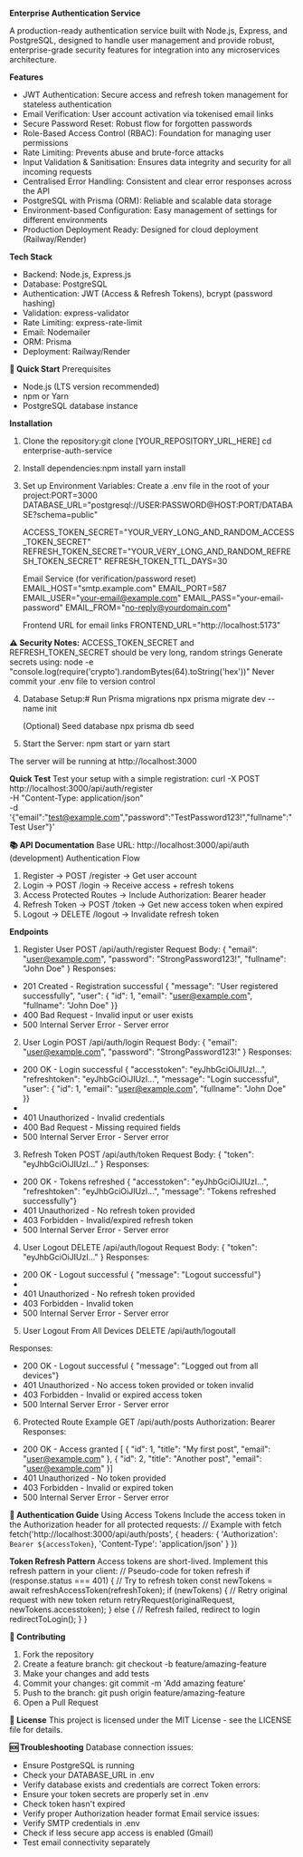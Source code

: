 **Enterprise Authentication Service**

A production-ready authentication service built with Node.js, Express, and PostgreSQL, designed to handle user management and provide robust, enterprise-grade security features for integration into any microservices architecture.


**Features**
* JWT Authentication: Secure access and refresh token management for stateless authentication
* Email Verification: User account activation via tokenised email links
* Secure Password Reset: Robust flow for forgotten passwords
* Role-Based Access Control (RBAC): Foundation for managing user permissions
* Rate Limiting: Prevents abuse and brute-force attacks
* Input Validation & Sanitisation: Ensures data integrity and security for all incoming requests
* Centralised Error Handling: Consistent and clear error responses across the API
* PostgreSQL with Prisma (ORM): Reliable and scalable data storage
* Environment-based Configuration: Easy management of settings for different environments
* Production Deployment Ready: Designed for cloud deployment (Railway/Render)



**Tech Stack**
* Backend: Node.js, Express.js
* Database: PostgreSQL
* Authentication: JWT (Access & Refresh Tokens), bcrypt (password hashing)
* Validation: express-validator
* Rate Limiting: express-rate-limit
* Email: Nodemailer
* ORM: Prisma
* Deployment: Railway/Render



**🚀 Quick Start**
Prerequisites
* Node.js (LTS version recommended)
* npm or Yarn
* PostgreSQL database instance


**Installation**
1. Clone the repository:git clone [YOUR_REPOSITORY_URL_HERE]
    cd enterprise-auth-service

2. Install dependencies:npm install
    yarn install

3. Set up Environment Variables: Create a .env file in the root of your project:PORT=3000
    DATABASE_URL="postgresql://USER:PASSWORD@HOST:PORT/DATABASE?schema=public"

    ACCESS_TOKEN_SECRET="YOUR_VERY_LONG_AND_RANDOM_ACCESS_TOKEN_SECRET"
    REFRESH_TOKEN_SECRET="YOUR_VERY_LONG_AND_RANDOM_REFRESH_TOKEN_SECRET"
    REFRESH_TOKEN_TTL_DAYS=30

    Email Service (for verification/password reset)
    EMAIL_HOST="smtp.example.com"
    EMAIL_PORT=587
    EMAIL_USER="your-email@example.com"
    EMAIL_PASS="your-email-password"
    EMAIL_FROM="no-reply@yourdomain.com"

    Frontend URL for email links
    FRONTEND_URL="http://localhost:5173"


**⚠️ Security Notes:**
ACCESS_TOKEN_SECRET and REFRESH_TOKEN_SECRET should be very long, random strings
Generate secrets using: node -e "console.log(require('crypto').randomBytes(64).toString('hex'))"
Never commit your .env file to version control

4. Database Setup:# Run Prisma migrations
    npx prisma migrate dev --name init

    (Optional) Seed database
    npx prisma db seed

5. Start the Server:
    npm start or yarn start


The server will be running at http://localhost:3000 


**Quick Test**
Test your setup with a simple registration:
curl -X POST http://localhost:3000/api/auth/register \
-H "Content-Type: application/json" \
-d '{"email":"test@example.com","password":"TestPassword123!","fullname":"Test User"}'



**📚 API Documentation**
Base URL: http://localhost:3000/api/auth (development)
Authentication Flow
1. Register → POST /register → Get user account
2. Login → POST /login → Receive access + refresh tokens
3. Access Protected Routes → Include Authorization: Bearer <accesstoken> header
4. Refresh Token → POST /token → Get new access token when expired
5. Logout → DELETE /logout → Invalidate refresh token



**Endpoints**
1. Register User
POST /api/auth/register
Request Body:
{
  "email": "user@example.com",
  "password": "StrongPassword123!",
  "fullname": "John Doe"
}
Responses:
* 201 Created - Registration successful {  "message": "User registered successfully",  "user": {    "id": 1,    "email": "user@example.com",    "fullname": "John Doe"  }}
* 400 Bad Request - Invalid input or user exists
* 500 Internal Server Error - Server error


2. User Login
POST /api/auth/login
Request Body:
{
  "email": "user@example.com",
  "password": "StrongPassword123!"
}
Responses:
* 200 OK - Login successful {  "accesstoken": "eyJhbGciOiJIUzI...",  "refreshtoken": "eyJhbGciOiJIUzI...",  "message": "Login successful",  "user": {    "id": 1,    "email": "user@example.com",    "fullname": "John Doe"  }}
* 
* 401 Unauthorized - Invalid credentials
* 400 Bad Request - Missing required fields
* 500 Internal Server Error - Server error


3. Refresh Token
POST /api/auth/token
Request Body:
{
  "token": "eyJhbGciOiJIUzI..."
}
Responses:
* 200 OK - Tokens refreshed {  "accesstoken": "eyJhbGciOiJIUzI...",  "refreshtoken": "eyJhbGciOiJIUzI...",  "message": "Tokens refreshed successfully"}
* 401 Unauthorized - No refresh token provided
* 403 Forbidden - Invalid/expired refresh token
* 500 Internal Server Error - Server error


4. User Logout
DELETE /api/auth/logout
Request Body:
{
  "token": "eyJhbGciOiJIUzI..."
}
Responses:
* 200 OK - Logout successful {  "message": "Logout successful"}
* 
* 401 Unauthorized - No refresh token provided
* 403 Forbidden - Invalid token
* 500 Internal Server Error - Server error


5. User Logout From All Devices
DELETE /api/auth/logoutall

Responses:
* 200 OK - Logout successful {  "message": "Logged out from all devices"}
* 401 Unauthorized - No access token provided or token invalid
* 403 Forbidden - Invalid or expired access token
* 500 Internal Server Error - Server error



6. Protected Route Example
GET /api/auth/posts
Authorization: Bearer <accesstoken>
Responses:
* 200 OK - Access granted [  { "id": 1, "title": "My first post", "email": "user@example.com" },  { "id": 2, "title": "Another post", "email": "user@example.com" }]
* 401 Unauthorized - No token provided
* 403 Forbidden - Invalid or expired token
* 500 Internal Server Error - Server error



**🔐 Authentication Guide**
Using Access Tokens
Include the access token in the Authorization header for all protected requests:
// Example with fetch
fetch('http://localhost:3000/api/auth/posts', {
  headers: {
    'Authorization': `Bearer ${accessToken}`,
    'Content-Type': 'application/json'
  }
})


**Token Refresh Pattern**
Access tokens are short-lived. Implement this refresh pattern in your client:
// Pseudo-code for token refresh
if (response.status === 401) {
  // Try to refresh token
  const newTokens = await refreshAccessToken(refreshToken);
  if (newTokens) {
    // Retry original request with new token
    return retryRequest(originalRequest, newTokens.accesstoken);
  } else {
    // Refresh failed, redirect to login
    redirectToLogin();
  }
}

**🤝 Contributing**
1. Fork the repository
2. Create a feature branch: git checkout -b feature/amazing-feature
3. Make your changes and add tests
4. Commit your changes: git commit -m 'Add amazing feature'
5. Push to the branch: git push origin feature/amazing-feature
6. Open a Pull Request

**📄 License**
This project is licensed under the MIT License - see the LICENSE file for details.

**🆘 Troubleshooting**
Database connection issues:
* Ensure PostgreSQL is running
* Check your DATABASE_URL in .env
* Verify database exists and credentials are correct
Token errors:
* Ensure your token secrets are properly set in .env
* Check token hasn't expired
* Verify proper Authorization header format
Email service issues:
* Verify SMTP credentials in .env
* Check if less secure app access is enabled (Gmail)
* Test email connectivity separately
